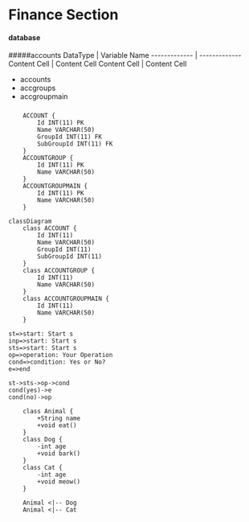 # Finance Section



#### database
                    
#####accounts
DataType  | Variable Name
------------- | -------------
Content Cell  | Content Cell
Content Cell  | Content Cell 
 - accounts
 - accgroups
 - accgroupmain

 ###


```erDiagram
    ACCOUNT {
        Id INT(11) PK
        Name VARCHAR(50)
        GroupId INT(11) FK
        SubGroupId INT(11) FK
    }
    ACCOUNTGROUP {
        Id INT(11) PK
        Name VARCHAR(50)
    }
    ACCOUNTGROUPMAIN {
        Id INT(11) PK
        Name VARCHAR(50)
    }

```

```mermaid
classDiagram
    class ACCOUNT {
        Id INT(11)
        Name VARCHAR(50)
        GroupId INT(11)
        SubGroupId INT(11)
    }
    class ACCOUNTGROUP {
        Id INT(11)
        Name VARCHAR(50)
    }
    class ACCOUNTGROUPMAIN {
        Id INT(11)
        Name VARCHAR(50)
    }
```

```flow
st=>start: Start s
inp=>start: Start s
sts=>start: Start s
op=>operation: Your Operation
cond=>condition: Yes or No?
e=>end

st->sts->op->cond
cond(yes)->e
cond(no)->op
```


```classDiagram
    class Animal {
        +String name
        +void eat()
    }
    class Dog {
        -int age
        +void bark()
    }
    class Cat {
        -int age
        +void meow()
    }

    Animal <|-- Dog
    Animal <|-- Cat
```
